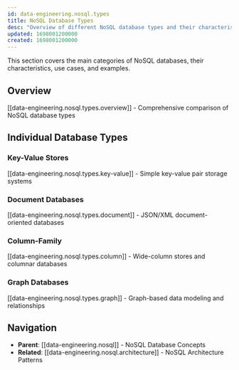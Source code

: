 ```yaml
---
id: data-engineering.nosql.types
title: NoSQL Database Types
desc: "Overview of different NoSQL database types and their characteristics"
updated: 1698001200000
created: 1698001200000
---
```


This section covers the main categories of NoSQL databases, their characteristics, use cases, and examples.

## Overview

[[data-engineering.nosql.types.overview]] - Comprehensive comparison of NoSQL database types

## Individual Database Types

### Key-Value Stores

[[data-engineering.nosql.types.key-value]] - Simple key-value pair storage systems

### Document Databases

[[data-engineering.nosql.types.document]] - JSON/XML document-oriented databases

### Column-Family

[[data-engineering.nosql.types.column]] - Wide-column stores and columnar databases

### Graph Databases

[[data-engineering.nosql.types.graph]] - Graph-based data modeling and relationships

## Navigation

- **Parent**: [[data-engineering.nosql]] - NoSQL Database Concepts
- **Related**: [[data-engineering.nosql.architecture]] - NoSQL Architecture Patterns
